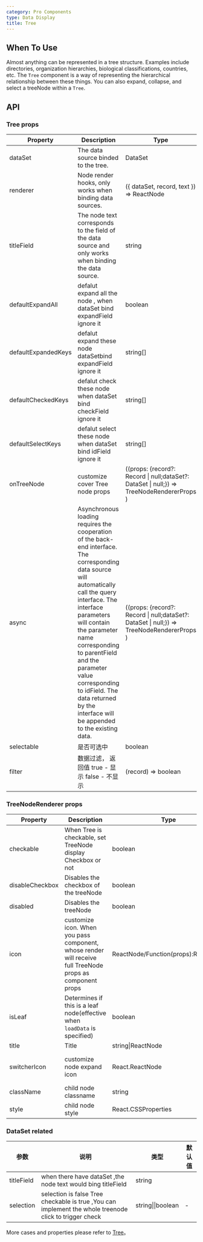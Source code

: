 ```yaml
---
category: Pro Components
type: Data Display
title: Tree
---
```


## When To Use

Almost anything can be represented in a tree structure. Examples include directories, organization hierarchies, biological classifications, countries, etc. The `Tree` component is a way of representing the hierarchical relationship between these things. You can also  expand, collapse, and select a treeNode within a `Tree`.

## API

### Tree props
| Property | Description | Type | Default |
| -------- | ----------- | ---- | ------- |
| dataSet | The data source binded to the tree. | DataSet |  |
| renderer | Node render hooks, only works when binding data sources. | ({ dataSet, record, text }) => ReactNode |  |
| titleField | The node text corresponds to the field of the data source and only works when binding the data source. | string |  |
| defaultExpandAll | defalut expand all the node , when dataSet bind expandField ignore it | boolean | false |
| defaultExpandedKeys | defalut expand these node dataSetbind expandField ignore it  | string[]	| [] |
| defaultCheckedKeys | defalut check these node when dataSet bind checkField ignore it  | string[] | [] |
| defaultSelectKeys | defalut select these node when dataSet bind idField ignore it | string[] | [] |
| onTreeNode |  customize cover Tree node props  | ((props: {record?: Record \| null;dataSet?: DataSet \| null;}) => TreeNodeRendererProps )|() => {} |
| async | Asynchronous loading requires the cooperation of the back-end interface. The corresponding data source will automatically call the query interface. The interface parameters will contain the parameter name corresponding to parentField and the parameter value corresponding to idField. The data returned by the interface will be appended to the existing data. | ((props: {record?: Record \| null;dataSet?: DataSet \| null;}) => TreeNodeRendererProps )|() => {} |
| selectable | 是否可选中 | boolean | true |
| filter | 数据过滤， 返回值 true - 显示 false - 不显示 | (record) => boolean |  |


### TreeNodeRenderer props

| Property | Description | Type | Default |
| --- | --- | --- | --- |
| checkable | When Tree is checkable, set TreeNode display Checkbox or not | boolean | - |
| disableCheckbox | Disables the checkbox of the treeNode | boolean | false |  |
| disabled | Disables the treeNode | boolean | false |  |
| icon | customize icon. When you pass component, whose render will receive full TreeNode props as component props | ReactNode/Function(props):ReactNode | - |  |
| isLeaf | Determines if this is a leaf node(effective when `loadData` is specified) | boolean | false |  |
| title | Title | string\|ReactNode | '---' |  |
| switcherIcon | customize node expand icon | React.ReactNode | ((props: TreeNodeProps) => React.ReactNode) |  |
| className | child node classname | string |  |
| style | child node style | React.CSSProperties  |  |


### DataSet related

| 参数 | 说明 | 类型 | 默认值 |
| --- | --- | --- | --- |
| titleField | when there have dataSet ,the node text would bing titleField | string |  |
| selection | selection is false  Tree checkable is true ,You can implement the whole treenode click to trigger check   | string\|\|boolean | - |

More cases and properties please refer to [Tree](/components/tree/)。
